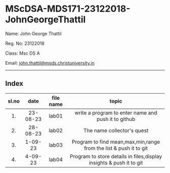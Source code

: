 # MScDSA-MDS171-23122018-JohnGeorgeThattil


Name: John George Thattil

Reg. No: 23122018

Class: Msc DS A

Email: john.thattil@msds.christuniversity.in

***
## Index
|sl.no|date|file name|topic|
|:----:|:----:|:---:|:----:|
|1.|23-08-23|lab01|write a program to enter name and push it to github|
|2.|28-08-23|lab02|The name collector's quest|
|3.|1-09-23|lab03|Program to find mean,max,min,range from the list & push it to git|
|4.|4-09-23|lab04|Program to store details in files,display insights & push it to git|